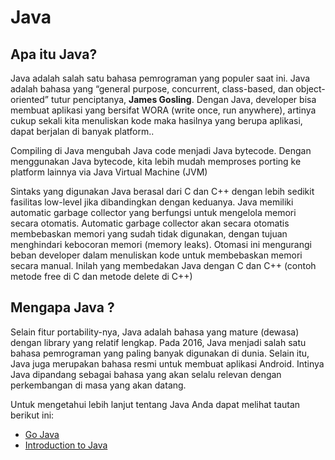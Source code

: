 # Java

## Apa itu Java?

Java adalah salah satu bahasa pemrograman yang populer saat ini. Java adalah bahasa yang “general purpose, concurrent, class-based, dan object-oriented” tutur penciptanya, **James Gosling**. Dengan Java, developer bisa membuat aplikasi yang bersifat WORA (write once, run anywhere), artinya cukup sekali kita menuliskan kode maka hasilnya yang berupa aplikasi, dapat berjalan di banyak platform..

Compiling di Java mengubah Java code menjadi Java bytecode. Dengan menggunakan Java bytecode, kita lebih mudah memproses porting ke platform lainnya via Java Virtual Machine (JVM)

Sintaks yang digunakan Java berasal dari C dan C++ dengan lebih sedikit fasilitas low-level jika dibandingkan dengan keduanya. Java memiliki automatic garbage collector yang berfungsi untuk mengelola memori secara otomatis. Automatic garbage collector akan secara otomatis membebaskan memori yang sudah tidak digunakan, dengan tujuan menghindari kebocoran memori (memory leaks). Otomasi ini mengurangi beban developer dalam menuliskan kode untuk membebaskan memori secara manual. Inilah yang membedakan Java dengan C dan C++ (contoh metode free di C dan metode delete di C++)

## Mengapa Java ?
Selain fitur portability-nya, Java adalah bahasa yang mature (dewasa) dengan library yang relatif lengkap. Pada 2016, Java menjadi salah satu bahasa pemrograman yang paling banyak digunakan di dunia. Selain itu, Java juga merupakan bahasa resmi untuk membuat aplikasi Android. Intinya Java dipandang sebagai bahasa yang akan selalu relevan dengan perkembangan di masa yang akan datang.

Untuk mengetahui lebih lanjut tentang Java Anda dapat melihat tautan berikut ini:
* [Go Java](https://dev.java/)
* [Introduction to Java](https://www.oracle.com/java/technologies/introduction-to-java.html#943)